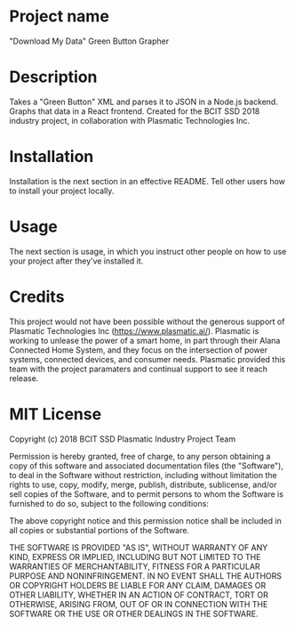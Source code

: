 # Project name

"Download My Data" Green Button Grapher

# Description

Takes a "Green Button" XML and parses it to JSON in a Node.js backend. Graphs that data in a React frontend.
Created for the BCIT SSD 2018 industry project, in collaboration with Plasmatic Technologies Inc.

# Installation

Installation is the next section in an effective README.
Tell other users how to install your project locally.

# Usage

The next section is usage, in which you instruct other people on how to use your project after they’ve installed it.

# Credits

This project would not have been possible without the generous support of Plasmatic Technologies Inc (https://www.plasmatic.ai/).
Plasmatic is working to unlease the power of a smart home, in part through their Alana Connected Home System, and they focus on the intersection of power systems, connected devices, and consumer needs.
Plasmatic provided this team with the project paramaters and continual support to see it reach release.

# MIT License

Copyright (c) 2018 BCIT SSD Plasmatic Industry Project Team

Permission is hereby granted, free of charge, to any person obtaining a copy
of this software and associated documentation files (the "Software"), to deal
in the Software without restriction, including without limitation the rights
to use, copy, modify, merge, publish, distribute, sublicense, and/or sell
copies of the Software, and to permit persons to whom the Software is
furnished to do so, subject to the following conditions:

The above copyright notice and this permission notice shall be included in all
copies or substantial portions of the Software.

THE SOFTWARE IS PROVIDED "AS IS", WITHOUT WARRANTY OF ANY KIND, EXPRESS OR
IMPLIED, INCLUDING BUT NOT LIMITED TO THE WARRANTIES OF MERCHANTABILITY,
FITNESS FOR A PARTICULAR PURPOSE AND NONINFRINGEMENT. IN NO EVENT SHALL THE
AUTHORS OR COPYRIGHT HOLDERS BE LIABLE FOR ANY CLAIM, DAMAGES OR OTHER
LIABILITY, WHETHER IN AN ACTION OF CONTRACT, TORT OR OTHERWISE, ARISING FROM,
OUT OF OR IN CONNECTION WITH THE SOFTWARE OR THE USE OR OTHER DEALINGS IN THE
SOFTWARE.